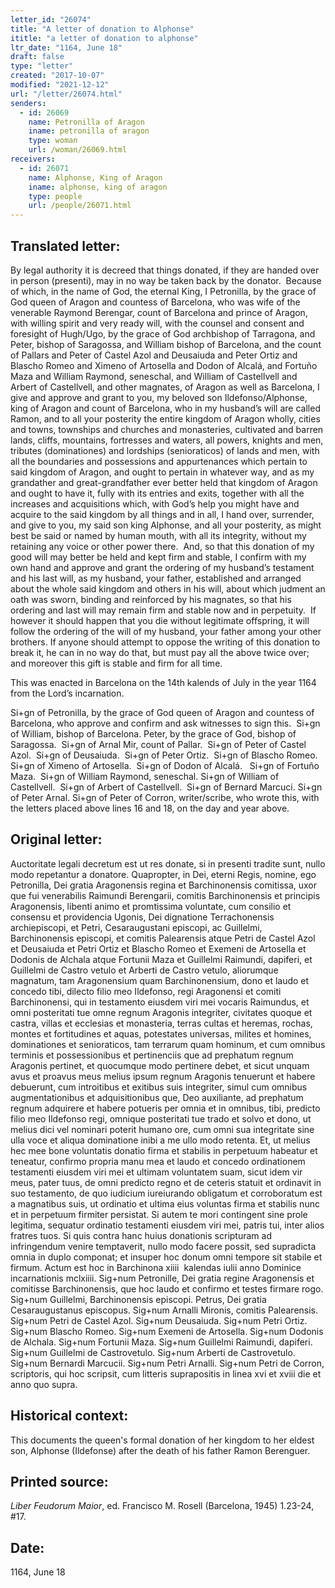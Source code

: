 ```yaml
---
letter_id: "26074"
title: "A letter of donation to Alphonse"
ititle: "a letter of donation to alphonse"
ltr_date: "1164, June 18"
draft: false
type: "letter"
created: "2017-10-07"
modified: "2021-12-12"
url: "/letter/26074.html"
senders:
  - id: 26069
    name: Petronilla of Aragon
    iname: petronilla of aragon
    type: woman
    url: /woman/26069.html
receivers:
  - id: 26071
    name: Alphonse, King of Aragon
    iname: alphonse, king of aragon
    type: people
    url: /people/26071.html
---
```

<h2> Translated letter:</h2><p>By legal authority it is decreed that things donated, if they are handed over in person (presenti), may in no way be taken back by the donator.&nbsp; Because of which, in the name of God, the eternal King, I Petronilla, by the grace of God queen of Aragon and countess of Barcelona, who was wife of the venerable Raymond Berengar, count of Barcelona and prince of Aragon, with willing spirit and very ready will, with the counsel and consent and foresight of Hugh/Ugo, by the grace of God archbishop of Tarragona, and Peter, bishop of Saragossa, and William bishop of Barcelona, and the count of Pallars and Peter of Castel Azol and Deusaiuda and Peter Ortiz and Blascho Romeo and Ximeno of Artosella and Dodon of Alcalá, and Fortuño Maza and William Raymond, seneschal, and William of Castellvell and Arbert of Castellvell, and other magnates, of Aragon as well as Barcelona, I give and approve and grant to you, my beloved son Ildefonso/Alphonse, king of Aragon and count of Barcelona, who in my husband’s will are called Ramon, and to all your posterity the entire kingdom of Aragon wholly, cities and towns, townships and churches and monasteries, cultivated and barren lands, cliffs, mountains, fortresses and waters, all powers, knights and men, tributes (dominationes) and lordships (senioraticos) of lands and men, with all the boundaries and possessions and appurtenances which pertain to said kingdom of Aragon, and ought to pertain in whatever way, and as my grandather and great-grandfather ever better held that kingdom of Aragon and ought to have it, fully with its entries and exits, together with all the increases and acquisitions which, with God’s help you might have and acquire to the said kingdom by all things and in all, I hand over, surrender, and give to you, my said son king Alphonse, and all your posterity, as might best be said or named by human mouth, with all its integrity, without my retaining any voice or other power there.&nbsp; And, so that this donation of my good will may better be held and kept firm and stable, I confirm with my own hand and approve and grant the ordering of my husband’s testament and his last will, as my husband, your father, established and arranged about the whole said kingdom and others in his will, about which judment an oath was sworn, binding and reinforced by his magnates, so that his ordering and last will may remain firm and stable now and in perpetuity.&nbsp; If however it should happen that you die without legitimate offspring, it will follow the ordering of the will of my husband, your father among your other brothers. If anyone should attempt to oppose the writing of this donation to break it, he can in no way do that, but must pay all the above twice over; and moreover this gift is stable and firm for all time.</p><p>This was enacted in Barcelona on the 14th kalends of July in the year 1164 from the Lord’s incarnation.&nbsp;</p><p>Si+gn of Petronilla, by the grace of God queen of Aragon and countess of Barcelona, who approve and confirm and ask witnesses to sign this.&nbsp; Si+gn of William, bishop of Barcelona. Peter, by the grace of God, bishop of Saragossa.&nbsp; Si+gn of Arnal Mir, count of Pallar.&nbsp; Si+gn of Peter of Castel Azol.&nbsp; Si+gn of Deusaiuda.&nbsp; Si+gn of Peter Ortiz.&nbsp; Si+gn of Blascho Romeo.&nbsp; Si+gn of Ximeno of Artosella.&nbsp; Si+gn of Dodon of Alcalá.&nbsp; &nbsp;Si+gn of Fortuño Maza.&nbsp; Si+gn of William Raymond, seneschal. Si+gn of William of Castellvell.&nbsp; Si+gn of Arbert of Castellvell.&nbsp; Si+gn of Bernard Marcuci. Si+gn of Peter Arnal. Si+gn of Peter of Corron, writer/scribe, who wrote this, with the letters placed above lines 16 and 18, on the day and year above.</p><h2 class="mt-4"> Original letter:</h2><p><span>Auctoritate legali decretum est ut res donate, si in presenti tradite sunt, nullo modo repetantur a donatore. Quapropter, in Dei, eterni Regis, nomine, ego Petronilla, Dei gratia Aragonensis regina et Barchinonensis comitissa, uxor que fui venerabilis Raimundi Berengarii, comitis Barchinonensis et principis Aragonensis, libenti animo et promtissima voluntate, cum consilio et consensu et providencia Ugonis, Dei dignatione Terrachonensis archiepiscopi, et Petri, Cesaraugustani episcopi, ac Guillelmi, Barchinonensis episcopi, et comitis Palearensis atque Petri de Castel Azol et Deusaiuda et Petri Ortiz et Blascho Romeo et Exemeni de Artosella et Dodonis de Alchala atque Fortunii Maza et Guillelmi Raimundi, dapiferi, et Guillelmi de Castro vetulo et Arberti de Castro vetulo, aliorumque magnatum, tam Aragonensium quam Barchinonensium, dono et laudo et concedo tibi, dilecto filio meo Ildefonso, regi Aragonensi et comiti Barchinonensi, qui in testamento eiusdem viri mei vocaris Raimundus, et omni posteritati tue omne regnum Aragonis integriter, civitates quoque et castra, villas et ecclesias et monasteria, terras cultas et heremas, rochas, montes et fortitudines et aquas, potestates universas, milites et homines, dominationes et senioraticos, tam terrarum quam hominum, et cum omnibus terminis et possessionibus et pertinenciis que ad prephatum regnum Aragonis pertinet, et quocumque modo pertinere debet, et sicut unquam avus et proavus meus melius ipsum regnum Aragonis tenuerunt et habere debuerunt, cum introitibus et exitibus suis integriter, simul cum omnibus augmentationibus et adquisitionibus que, Deo auxiliante, ad prephatum regnum adquirere et habere potueris per omnia et in omnibus, tibi, predicto filio meo Ildefonso regi, omnique posteritati tue trado et solvo et dono, ut melius dici vel nominari poterit humano ore, cum omni sua integritate sine ulla voce et aliqua dominatione inibi a me ullo modo retenta. Et, ut melius hec mee bone voluntatis donatio firma et stabilis in perpetuum habeatur et teneatur, confirmo propria manu mea et laudo et concedo ordinationem testamenti eiusdem viri mei et ultimam voluntatem suam, sicut idem vir meus, pater tuus, de omni predicto regno et de ceteris statuit et ordinavit in suo testamento, de quo iudicium iureiurando obligatum et corroboratum est a magnatibus suis, ut ordinatio et ultima eius voluntas firma et stabilis nunc et in perpetuum firmiter persistat. Si autem te mori contingent sine prole legitima, sequatur ordinatio testamenti eiusdem viri mei, patris tui, inter alios fratres tuos. Si quis contra hanc huius donationis scripturam ad infringendum venire temptaverit, nullo modo facere possit, sed supradicta omnia in duplo componat; et insuper hoc donum omni tempore sit stabile et firmum. Actum est hoc in Barchinona </span><span>xiiii</span><span> &nbsp;kalendas iulii anno Dominice incarnationis </span><span>mclxiiii</span><span>. Sig+num Petronille, Dei gratia regine Aragonensis et comitisse Barchinonensis, que hoc laudo et confirmo et testes firmare rogo. Sig+num Guillelmi, Barchinonensis episcopi. Petrus, Dei gratia Cesaraugustanus episcopus. Sig+num Arnalli Mironis, comitis Palearensis. Sig+num Petri de Castel Azol. Sig+num Deusaiuda. Sig+num Petri Ortiz. Sig+num Blascho Romeo. Sig+num Exemeni de Artosella. Sig+num Dodonis de Alchala. Sig+num Fortunii Maza. Sig+num Guillelmi Raimundi, dapiferi. Sig+num Guillelmi de Castrovetulo. Sig+num Arberti de Castrovetulo. Sig+num Bernardi Marcucii. Sig+num Petri Arnalli. Sig+num Petri de Corron, scriptoris, qui hoc scripsit, cum litteris suprapositis in linea xvi et</span><span> xviii</span><span> die et anno quo supra.</span></p><h2 class="mt-4"> Historical context:</h2><p>This documents the queen's formal donation of her kingdom to her eldest son, Alphonse (Ildefonse) after the death of his father Ramon Berenguer.</p><h2 class="mt-4"> Printed source:</h2><p><em>Liber Feudorum Maior</em>, ed. Francisco M. Rosell (Barcelona, 1945) 1.23-24, #17.</p><h2 class="mt-4"> Date:</h2>1164, June 18